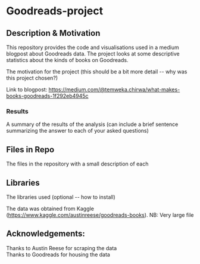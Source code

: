 # Goodreads-project

## Description & Motivation
This repository provides the code and visualisations used in a medium blogpost about Goodreads data. The project looks at some descriptive statistics about the kinds of books on Goodreads. 

The motivation for the project (this should be a bit more detail -- why was this project chosen?)

Link to blogpost: https://medium.com/@temweka.chirwa/what-makes-books-goodreads-1f292eb4945c

### Results
A summary of the results of the analysis (can include a brief sentence summarizing the answer to each of your asked questions)

## Files in Repo
The files in the repository with a small description of each

## Libraries
The libraries used (optional -- how to install)


The data was obtained from Kaggle (https://www.kaggle.com/austinreese/goodreads-books). NB: Very large file

## Acknowledgements: 
Thanks to Austin Reese for scraping the data \
Thanks to Goodreads for housing the data 
